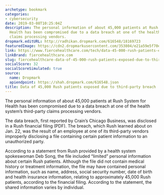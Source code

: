 ```yaml
---
archetype: bookmark
categories:
- cybersecurity
date: 2019-03-08T10:25:04Z
description: The personal information of about 45,000 patients at Rush System for
  Health has been compromised due to a data breach at one of the health system’s third-party
  claims processing vendors.
dropmark.editURL: http://radhikan.dropmark.com/616548/18169723
featuredImage: https://cdn2.dropmarkusercontent.com/353804/e21a59e5f70eba67f122108b08094d05a07b769809aee286e9c9ea6e7390b518/thumbnail/GettyImages-873331652.jpg?Expires=1557430063&Signature=YdxLeDVcZnjXHTS~ETbxDOUPKvamnS935pQExXssLmHqgpv1LbiBEAw~roJCL0KxFchJT2WprK3cmlJD0G3XGe9Hypq9JsDl9Z-yN9mrgrfMt53lCq8ohmAdfY9FYKHmTTxmIGdm~IapMStWZwPC9uvhSq1axfhgr9F163OdyoeKr6SugWv8JWf3P7tT76miyhinE08Rjg1E0H9BeaGqvlvoLFqFaEsG57KEYQNUzhqda1sSyZWp2SPNfmt6o21UUcW1GYn7~grCb1l666kdIsL4zSQxVLvoDGwyyA1Cn1tCDIgIdULG-QDuGFLamMQuCQi5GwZS2llamvpuEO7smA__&Key-Pair-Id=APKAITQYWVEN757ZA4KQ
link: https://www.fiercehealthcare.com/tech/data-45-000-rush-patients-exposed-due-to-third-party-breach
linkBrand: fiercehealthcare.com
slug: fiercehealthcare-data-of-45-000-rush-patients-exposed-due-to-third-party-breach
socialScore: 32
socialScoreSimulated: true
source:
  name: Dropmark
  apiendpoint: https://shah.dropmark.com/616548.json
title: Data of 45,000 Rush patients exposed due to third-party breach
---
```

The personal information of about 45,000 patients at Rush System for Health has been compromised due to a data breach at one of the health system’s third-party claims processing vendors.

The data breach, first reported by Crain’s Chicago Business, was disclosed in a Rush financial filing (PDF). The breach, which Rush learned about on Jan. 22, was the result of an employee at one of its third-party vendors improperly disclosing a file containing certain patient information to an unauthorized party.

According to a statement from Rush provided by a health system spokeswoman Deb Song, the file included “limited” personal information about certain Rush patients. Although the file did not contain medical history or treatment information, the file may have contained personal information, such as name, address, social security number, date of birth and health insurance information, relating to approximately 45,000 Rush patients, according to the financial filing. According to the statement, the shared information varies by individual.

